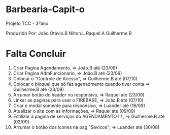 # Barbearia-Capit-o
Projeto TCC - 3ºano

Produzido Por:
João Otávio.B
Nilton.L
Raquel.A
Guilherme.B

# Falta Concluir 

1. Criar Pagina Agendamento, => João.B até (23/09)
2. Criar Pagina AdmFuncionario, => João.B até (23/09)
3. Colocar o "Controle de Acesso", => Guilherme.B até (07/10)
4. Colocar o bloquei que só faz agenadmento quando tiver conta => Guilherme.B até (23/09)
5. Arrumar botão do header no responsivo, => Raquel até (23/09)
6. Linkar as paginas para usar o FIREBASE, => João.B até (07/10)
7. Criar o modal somente para responsivo, => Luander até (16/09)
8. Atualizar o site com as informações, => Raquel até (09/09)
10. Estilizar a pagina de serviços do AGENDAMENTO !!! , => Guilherme.B até (02/09)
11. Arrumar o botão dos icones na pag "Sevicos"; => Luander até (30/08)